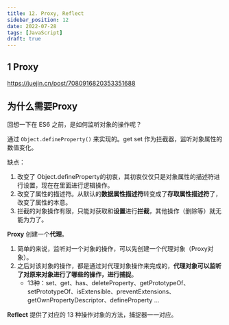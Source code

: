 ```yaml
---
title: 12. Proxy, Reflect
sidebar_position: 12
date: 2022-07-28
tags: [JavaScript]
draft: true
---
```


## 1 Proxy



https://juejin.cn/post/7080916820353351688

## 为什么需要Proxy

回想一下在 ES6 之前，是如何监听对象的操作呢？

通过 `Object.defineProperty()` 来实现的。get set 作为拦截器，监听对象属性的数值变化。

缺点：

1. 改变了 Object.defineProperty的初衷，其初衷仅仅只是对象属性的描述符进行设置，现在在里面进行逻辑操作。
2. 改变了属性的描述符。从默认的**数据属性描述符**转变成了**存取属性描述符**了，改变了属性的本意。
3. 拦截的对象操作有限，只能对获取和**设置**进行**拦截**，其他操作（删除等）就无能为力了。

**Proxy** 创建一个**代理**。

1. 简单的来说，监听对一个对象的操作，可以先创建一个代理对象（Proxy对象）。
2. 之后对该对象的操作，都是通过对代理对象操作来完成的，**代理对象可以监听了对原来对象进行了哪些的操作，进行捕捉**。
   - 13种：set、get、has、deleteProperty、getPrototypeOf、setPrototypeOf、isExtensible、preventExtensions、getOwnPropertyDescriptor、defineProperty ...

**Reflect** 提供了对应的 13 种操作对象的方法，捕捉器一一对应。



